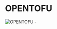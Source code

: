 # OPENTOFU

  <img alt="OPENTOFU" src ="[https://img.shields.io/badge/postgres-%23316192.svg](https://encrypted-tbn0.gstatic.com/images?q=tbn:ANd9GcTM5bq0a6E838YnEpYbk44z5UpbZl3H9ZTouw&s)?style=for-the-badge&logo=postgresql&logoColor=white"/> - 
